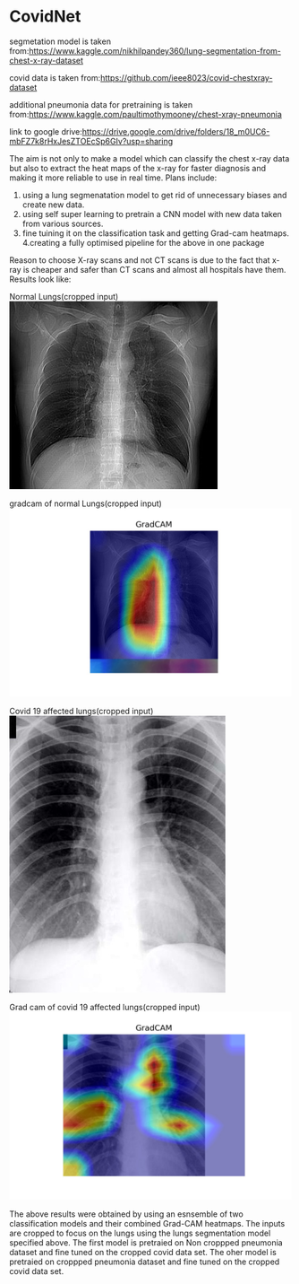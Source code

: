 # CovidNet
segmetation model is taken from:https://www.kaggle.com/nikhilpandey360/lung-segmentation-from-chest-x-ray-dataset

covid data is taken from:https://github.com/ieee8023/covid-chestxray-dataset

additional pneumonia data for pretraining is taken from:https://www.kaggle.com/paultimothymooney/chest-xray-pneumonia

link to google drive:https://drive.google.com/drive/folders/18_m0UC6-mbFZ7k8rHxJesZTOEcSp6GIv?usp=sharing

The aim is not only to make a model which can classify the chest x-ray data but also to extract the heat maps  of the x-ray for faster diagnosis and making it more reliable to use in real time.
Plans include:
1. using a lung segmenatation model to get rid of unnecessary biases and create new data.
2. using self super learning to pretrain a CNN model with new data taken from various sources.
3. fine tuining it on the classification task and getting Grad-cam heatmaps.
4.creating a fully optimised pipeline for the above in one package

Reason to choose X-ray scans and not CT scans is due to the fact that x-ray is cheaper and safer than CT scans and almost all hospitals have them.
Results look like:



Normal Lungs(cropped input)
!["Normal Lungs"](https://github.com/mano3-1/CovidNet/blob/master/results/normal.jpeg)

gradcam of normal Lungs(cropped input) 
!["gradcam of normal Lungs"](https://github.com/mano3-1/CovidNet/blob/master/results/grad_cam_normal.jpeg)

Covid 19 affected lungs(cropped input)
!["Covid 19 affected lungs"](https://github.com/mano3-1/CovidNet/blob/master/results/covid.jpeg)

Grad cam of covid 19 affected lungs(cropped input)
!["Grad cam of covid 19 affected lungs"](https://github.com/mano3-1/CovidNet/blob/master/results/gradcam_covid.jpeg)


The above results were obtained by using an esnsemble of two classification models and their combined Grad-CAM heatmaps.
The inputs are cropped to focus on the lungs using the lungs segmentation model specified above.
The first model is pretraied on Non croppped pneumonia dataset and fine tuned on the cropped covid data set.
The oher model is pretraied on croppped pneumonia dataset and fine tuned on the cropped covid data set.



